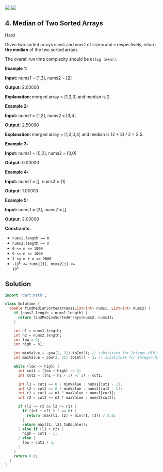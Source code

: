 [![](https://img.shields.io/github/stars/LeetCode-in-Dart/LeetCode-in-Dart?label=Stars&style=flat-square)](https://github.com/LeetCode-in-Dart/LeetCode-in-Dart)
[![](https://img.shields.io/github/forks/LeetCode-in-Dart/LeetCode-in-Dart?label=Fork%20me%20on%20GitHub%20&style=flat-square)](https://github.com/LeetCode-in-Dart/LeetCode-in-Dart/fork)

## 4\. Median of Two Sorted Arrays

Hard

Given two sorted arrays `nums1` and `nums2` of size `m` and `n` respectively, return **the median** of the two sorted arrays.

The overall run time complexity should be `O(log (m+n))`.

**Example 1:**

**Input:** nums1 = [1,3], nums2 = [2]

**Output:** 2.00000

**Explanation:** merged array = [1,2,3] and median is 2. 

**Example 2:**

**Input:** nums1 = [1,2], nums2 = [3,4]

**Output:** 2.50000

**Explanation:** merged array = [1,2,3,4] and median is (2 + 3) / 2 = 2.5. 

**Example 3:**

**Input:** nums1 = [0,0], nums2 = [0,0]

**Output:** 0.00000 

**Example 4:**

**Input:** nums1 = [], nums2 = [1]

**Output:** 1.00000 

**Example 5:**

**Input:** nums1 = [2], nums2 = []

**Output:** 2.00000 

**Constraints:**

*   `nums1.length == m`
*   `nums2.length == n`
*   `0 <= m <= 1000`
*   `0 <= n <= 1000`
*   `1 <= m + n <= 2000`
*   <code>-10<sup>6</sup> <= nums1[i], nums2[i] <= 10<sup>6</sup></code>

## Solution

```dart
import 'dart:math';

class Solution {
  double findMedianSortedArrays(List<int> nums1, List<int> nums2) {
    if (nums2.length < nums1.length) {
      return findMedianSortedArrays(nums2, nums1);
    }

    int n1 = nums1.length;
    int n2 = nums2.length;
    int low = 0;
    int high = n1;

    int minValue = -pow(2, 31).toInt(); // substitute for Integer.MIN_VALUE
    int maxValue = pow(2, 31).toInt() - 1; // substitute for Integer.MAX_VALUE

    while (low <= high) {
      int cut1 = (low + high) ~/ 2;
      int cut2 = ((n1 + n2 + 1) ~/ 2) - cut1;

      int l1 = cut1 == 0 ? minValue : nums1[cut1 - 1];
      int l2 = cut2 == 0 ? minValue : nums2[cut2 - 1];
      int r1 = cut1 == n1 ? maxValue : nums1[cut1];
      int r2 = cut2 == n2 ? maxValue : nums2[cut2];

      if (l1 <= r2 && l2 <= r1) {
        if ((n1 + n2) % 2 == 0) {
          return (max(l1, l2) + min(r1, r2)) / 2.0;
        }
        return max(l1, l2).toDouble();
      } else if (l1 > r2) {
        high = cut1 - 1;
      } else {
        low = cut1 + 1;
      }
    }
    return 0.0;
  }
}
```